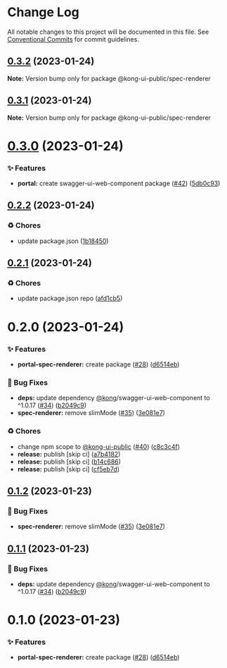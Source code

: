 # Change Log

All notable changes to this project will be documented in this file.
See [Conventional Commits](https://conventionalcommits.org) for commit guidelines.

## [0.3.2](https://github.com/Kong/public-ui-components/compare/@kong-ui-public/spec-renderer@0.3.1...@kong-ui-public/spec-renderer@0.3.2) (2023-01-24)

**Note:** Version bump only for package @kong-ui-public/spec-renderer





## [0.3.1](https://github.com/Kong/public-ui-components/compare/@kong-ui-public/spec-renderer@0.3.0...@kong-ui-public/spec-renderer@0.3.1) (2023-01-24)

**Note:** Version bump only for package @kong-ui-public/spec-renderer





# [0.3.0](https://github.com/Kong/public-ui-components/compare/@kong-ui-public/spec-renderer@0.2.2...@kong-ui-public/spec-renderer@0.3.0) (2023-01-24)


### ✨ Features

* **portal:** create swagger-ui-web-component package ([#42](https://github.com/Kong/public-ui-components/issues/42)) ([5db0c93](https://github.com/Kong/public-ui-components/commit/5db0c9382b58ad76d7ad5e40aa4e3e2393b7d900))





## [0.2.2](https://github.com/Kong/public-ui-components/compare/@kong-ui-public/spec-renderer@0.2.1...@kong-ui-public/spec-renderer@0.2.2) (2023-01-24)


### ♻️ Chores

* update package.json ([1b18450](https://github.com/Kong/public-ui-components/commit/1b184509aff84030da887951dfdadc6a3d52a986))





## [0.2.1](https://github.com/Kong/public-ui-components/compare/@kong-ui-public/spec-renderer@0.2.0...@kong-ui-public/spec-renderer@0.2.1) (2023-01-24)


### ♻️ Chores

* update package.json repo ([afd1cb5](https://github.com/Kong/public-ui-components/commit/afd1cb579df4cf962a2920185086620cc32a91e1))





# 0.2.0 (2023-01-24)


### ✨ Features

* **portal-spec-renderer:** create package ([#28](https://github.com/Kong/public-ui-components/issues/28)) ([d6514eb](https://github.com/Kong/public-ui-components/commit/d6514eb412f76026996f4e3082fccaed6b14b5cf))


### 🐛 Bug Fixes

* **deps:** update dependency [@kong](https://github.com/kong)/swagger-ui-web-component to ^1.0.17 ([#34](https://github.com/Kong/public-ui-components/issues/34)) ([b2049c9](https://github.com/Kong/public-ui-components/commit/b2049c9d1af14a4c498433add44148d78b6d2680))
* **spec-renderer:** remove slimMode ([#35](https://github.com/Kong/public-ui-components/issues/35)) ([3e081e7](https://github.com/Kong/public-ui-components/commit/3e081e7db96a60416e12fb0e07a679759bc51cf6))


### ♻️ Chores

* change npm scope to [@kong-ui-public](https://github.com/kong-ui-public) ([#40](https://github.com/Kong/public-ui-components/issues/40)) ([c8c3c4f](https://github.com/Kong/public-ui-components/commit/c8c3c4f165fdd36269e1dd5bb31f47f73f7e9f4a))
* **release:** publish [skip ci] ([a7b4182](https://github.com/Kong/public-ui-components/commit/a7b4182fdc856e6e31eeab07767017b4e060e3a9))
* **release:** publish [skip ci] ([b14c686](https://github.com/Kong/public-ui-components/commit/b14c6862b589e645cb4dfd6cb4a40e7f9fd37cf2))
* **release:** publish [skip ci] ([cf5eb7d](https://github.com/Kong/public-ui-components/commit/cf5eb7d6c6a6455e07132a0ab4e9209d9a759e48))





## [0.1.2](https://github.com/Kong/public-ui-components/compare/@kong-ui-public/spec-renderer@0.1.1...@kong-ui-public/spec-renderer@0.1.2) (2023-01-23)


### 🐛 Bug Fixes

* **spec-renderer:** remove slimMode ([#35](https://github.com/Kong/public-ui-components/issues/35)) ([3e081e7](https://github.com/Kong/public-ui-components/commit/3e081e7db96a60416e12fb0e07a679759bc51cf6))





## [0.1.1](https://github.com/Kong/public-ui-components/compare/@kong-ui-public/spec-renderer@0.1.0...@kong-ui-public/spec-renderer@0.1.1) (2023-01-23)


### 🐛 Bug Fixes

* **deps:** update dependency [@kong](https://github.com/kong)/swagger-ui-web-component to ^1.0.17 ([#34](https://github.com/Kong/public-ui-components/issues/34)) ([b2049c9](https://github.com/Kong/public-ui-components/commit/b2049c9d1af14a4c498433add44148d78b6d2680))





# 0.1.0 (2023-01-23)


### ✨ Features

* **portal-spec-renderer:** create package ([#28](https://github.com/Kong/public-ui-components/issues/28)) ([d6514eb](https://github.com/Kong/public-ui-components/commit/d6514eb412f76026996f4e3082fccaed6b14b5cf))
